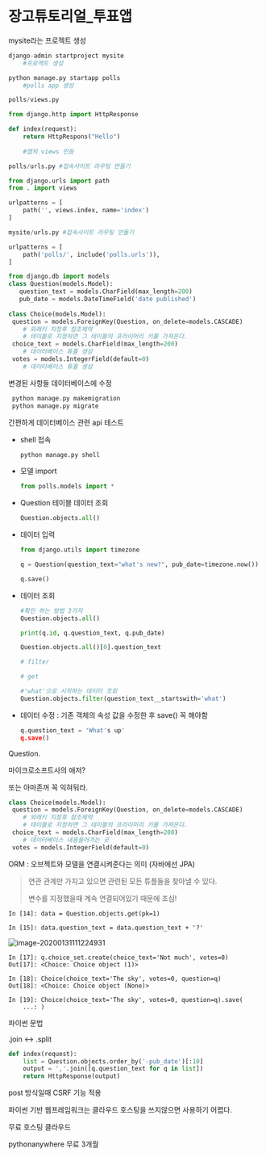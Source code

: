 #  장고튜토리얼_투표앱



mysite라는 프로젝트 생성

```python
django-admin startproject mysite 
	#프로젝트 생성
```

```python
python manage.py startapp polls
	#polls app 생성
```

```python
polls/views.py

from django.http import HttpResponse

def index(request):
	return HttpRespons("Hello")
	
	#앱의 views 만듬
```

```python
polls/urls.py #접속사이트 라우팅 만들기

from django.urls import path
from . import views

urlpatterns = [
	path('', views.index, name='index')
]
```

```python
mysite/urls.py #접속사이트 라우팅 만들기

urlpatterns = [
	path('polls/', include('polls.urls')),
]
```

```python
from django.db import models
class Question(models.Model):
   question_text = models.CharField(max_length=200)
   pub_date = models.DateTimeField('date published')
 
class Choice(models.Model):
 question = models.ForeignKey(Question, on_delete=models.CASCADE)
	# 외래키 지정후 참조제약
    # 테이블로 지정하면 그 테이블의 프라이머리 키를 가져온다.
 choice_text = models.CharField(max_length=200)
    # 데이터베이스 튜플 생성
 votes = models.IntegerField(default=0)
	# 데이터베이스 튜플 생성
```



변경된 사항들 데이터베이스에 수정

```python
 python manage.py makemigration
 python manage.py migrate
```



간편하게 데이터베이스 관련 api 테스트 

- shell 접속

  ```python
  python manage.py shell
  ```

- 모델 import

  ```python
  from polls.models import *
  ```

- Question 테이블 데이터 조회

  ```python
  Question.objects.all()
  ```

- 데이터 입력

  ```python
  from django.utils import timezone
  
  q = Question(question_text="what's new?", pub_date=timezone.now())
  
  q.save()
  ```

- 데이터 조회 

  ```python
  #확인 하는 방법 3가지
  Question.objects.all()
  
  print(q.id, q.question_text, q.pub_date)
  
  Question.objects.all()[0].question_text
  
  # filter
  
  # get
  
  #'what'으로 시작하는 데이터 조회
  Question.objects.filter(question_text__startswith='what')
  ```

- 데이터 수정 : 기존 객체의 속성 값을 수정한 후 save() 꼭 해야함

  ```python
  q.question_text = 'What's up'
  q.save()
  ```

  



Question.

  































마이크로소프트사의 애저?

또는 아마존꺼 꼭 익혀둬라.





```python
class Choice(models.Model):
 question = models.ForeignKey(Question, on_delete=models.CASCADE)
	# 외래키 지정후 참조제약
    # 테이블로 지정하면 그 테이블의 프라이머리 키를 가져온다.
 choice_text = models.CharField(max_length=200)
    # 데이터베이스 내용들어가는 곳
 votes = models.IntegerField(default=0)

```





ORM : 오브젝트와 모델을 연결시켜준다는 의미  (자바에선 JPA)

> 연관 관계만 가지고 있으면 관련된 모든 튜플들을 찾아낼 수 있다.
>
> 변수를 지정했을때 계속 연결되어있기 때문에 조심!

```
In [14]: data = Question.objects.get(pk=1)

In [15]: data.question_text = data.question_text + '?'
```

![image-20200131111224931](C:\Users\ai9198\AppData\Roaming\Typora\typora-user-images\image-20200131111224931.png)

```
In [17]: q.choice_set.create(choice_text='Not much', votes=0)     
Out[17]: <Choice: Choice object (1)>

In [18]: Choice(choice_text='The sky', votes=0, question=q)       
Out[18]: <Choice: Choice object (None)>

In [19]: Choice(choice_text='The sky', votes=0, question=q).save( 
    ...: )
```





파이썬 문법

.join <-> .split





```python
def index(request):
    list = Question.objects.order_by('-pub_date')[:10]
    output = ','.join([q.question_text for q in list])
    return HttpResponse(output)
```



post 방식일때 CSRF 기능 적용



파이썬 기반 웹프레임워크는 클라우드 호스팅을 쓰지않으면 사용하기 어렵다. 



무료 호스팅 클라우드

pythonanywhere 무료 3개월



